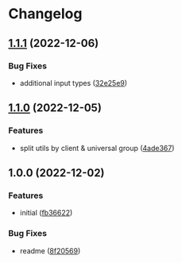 # Changelog

## [1.1.1](https://github.com/artmizu/utils/compare/v1.1.0...v1.1.1) (2022-12-06)


### Bug Fixes

* additional input types ([32e25e9](https://github.com/artmizu/utils/commit/32e25e989e750830db72481fa46c095a4ecd99ac))

## [1.1.0](https://github.com/artmizu/utils/compare/v1.0.0...v1.1.0) (2022-12-05)


### Features

* split utils by client & universal group ([4ade367](https://github.com/artmizu/utils/commit/4ade367cf5d6bd9ecd957bae6ef9a0336183b4ec))

## 1.0.0 (2022-12-02)


### Features

* initial ([fb36622](https://github.com/artmizu/utils/commit/fb366225bf5104994085330b508d456d54acd9e0))


### Bug Fixes

* readme ([8f20569](https://github.com/artmizu/utils/commit/8f205698e1635c4b97f094b262ec7c283832dc3f))
